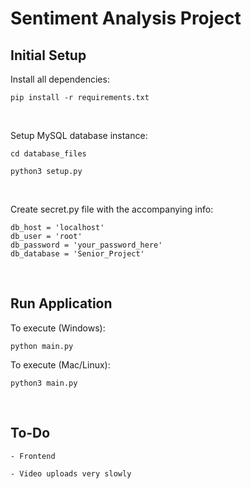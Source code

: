 # Sentiment Analysis Project

## Initial Setup


Install all dependencies: 
```
pip install -r requirements.txt
```
<br>

Setup MySQL database instance: 
```
cd database_files
```

```
python3 setup.py
```
<br>

Create secret.py file with the accompanying info:
```
db_host = 'localhost'
db_user = 'root'
db_password = 'your_password_here'
db_database = 'Senior_Project'
```
<br>

## Run Application
To execute (Windows): 
```
python main.py
```


To execute (Mac/Linux): 
```
python3 main.py
```
<br>

## To-Do

    - Frontend

    - Video uploads very slowly
    
